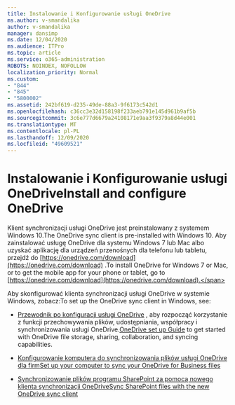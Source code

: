 ```yaml
---
title: Instalowanie i Konfigurowanie usługi OneDrive
ms.author: v-smandalika
author: v-smandalika
manager: dansimp
ms.date: 12/04/2020
ms.audience: ITPro
ms.topic: article
ms.service: o365-administration
ROBOTS: NOINDEX, NOFOLLOW
localization_priority: Normal
ms.custom:
- "844"
- "845"
- "5800002"
ms.assetid: 242bf619-d235-49de-88a3-9f6173c542d1
ms.openlocfilehash: c36cc3e32d158198f233aeb791e145d961b9af5b
ms.sourcegitcommit: 3c6e777d6679a24108171e9aa3f9379a8d44e001
ms.translationtype: MT
ms.contentlocale: pl-PL
ms.lasthandoff: 12/09/2020
ms.locfileid: "49609521"
---
```

# <a name="install-and-configure-onedrive"></a><span data-ttu-id="383f5-102">Instalowanie i Konfigurowanie usługi OneDrive</span><span class="sxs-lookup"><span data-stu-id="383f5-102">Install and configure OneDrive</span></span>

<span data-ttu-id="383f5-103">Klient synchronizacji usługi OneDrive jest preinstalowany z systemem Windows 10.</span><span class="sxs-lookup"><span data-stu-id="383f5-103">The OneDrive sync client is pre-installed with Windows 10.</span></span> <span data-ttu-id="383f5-104">Aby zainstalować usługę OneDrive dla systemu Windows 7 lub Mac albo uzyskać aplikację dla urządzeń przenośnych dla telefonu lub tabletu, przejdź do [https://onedrive.com/download](https://onedrive.com/download) .</span><span class="sxs-lookup"><span data-stu-id="383f5-104">To install OneDrive for Windows 7 or Mac, or to get the mobile app for your phone or tablet, go to [https://onedrive.com/download](https://onedrive.com/download).</span></span>
  
<span data-ttu-id="383f5-105">Aby skonfigurować klienta synchronizacji usługi OneDrive w systemie Windows, zobacz:</span><span class="sxs-lookup"><span data-stu-id="383f5-105">To set up the OneDrive sync client in Windows, see:</span></span>
  
- <span data-ttu-id="383f5-106">[Przewodnik po konfiguracji usługi OneDrive](https://admin.microsoft.com/adminportal/home#/modernonboarding/onedrivequickstartguide) , aby rozpocząć korzystanie z funkcji przechowywania plików, udostępniania, współpracy i synchronizowania usługi OneDrive.</span><span class="sxs-lookup"><span data-stu-id="383f5-106">[OneDrive set up Guide](https://admin.microsoft.com/adminportal/home#/modernonboarding/onedrivequickstartguide) to get started with OneDrive file storage, sharing, collaboration, and syncing capabilities.</span></span>

- [<span data-ttu-id="383f5-107">Konfigurowanie komputera do synchronizowania plików usługi OneDrive dla firm</span><span class="sxs-lookup"><span data-stu-id="383f5-107">Set up your computer to sync your OneDrive for Business files</span></span>](https://go.microsoft.com/fwlink/?linkid=533375)

- [<span data-ttu-id="383f5-108">Synchronizowanie plików programu SharePoint za pomocą nowego klienta synchronizacji OneDrive</span><span class="sxs-lookup"><span data-stu-id="383f5-108">Sync SharePoint files with the new OneDrive sync client</span></span>](https://go.microsoft.com/fwlink/?linkid=871666)
